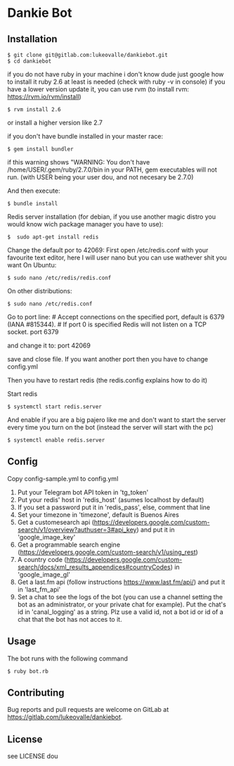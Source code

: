 # Dankie Bot


## Installation


    $ git clone git@gitlab.com:lukeovalle/dankiebot.git
    $ cd dankiebot

if you do not have ruby in your machine i don't know dude just google how to install it
ruby 2.6 at least is needed (check with ruby -v in console)
if you have a lower version update it, you can use rvm (to install rvm: https://rvm.io/rvm/install)
	
	$ rvm install 2.6 

or install a higher version like 2.7

if you don't have bundle installed in your master race: 
	
	$ gem install bundler

if this warning shows "WARNING: You don't have /home/USER/.gem/ruby/2.7.0/bin in your PATH, gem executables will not run. (with USER being your user dou, and not necesary be 2.7.0)


And then execute:

    $ bundle install


Redis server installation (for debian, if you use another magic distro you would know wich package manager you have to use):

	$  sudo apt-get install redis


Change the default por to 42069:
First open /etc/redis.conf with your favourite text editor, here I will user nano but you can use wathever shit you want
On Ubuntu:

	$ sudo nano /etc/redis/redis.conf

On other distributions:

	$ sudo nano /etc/redis.conf

Go to port line:
\# Accept connections on the specified port, default is 6379 (IANA #815344).
\# If port 0 is specified Redis will not listen on a TCP socket.
port 6379

and change it to:
port 42069

save and close file.
If you want another port then you have to change config.yml

Then you have to restart redis (the redis.config explains how to do it)


Start redis

	$ systemctl start redis.server


And enable if you are a big pajero like me and don't want to start the server every time you turn on the bot (instead the server will start with the pc)

	$ systemctl enable redis.server


## Config

Copy config-sample.yml to config.yml 
1) Put your Telegram bot API token in 'tg_token'
2) Put your redis' host in 'redis_host' (asumes localhost by default)
3) If you set a password put it in 'redis_pass', else, comment that line
4) Set your timezone in 'timezone', default is Buenos Aires
5) Get a customesearch api (https://developers.google.com/custom-search/v1/overview?authuser=3#api_key) and put it in 'google_image_key'
6) Get a programmable search engine (https://developers.google.com/custom-search/v1/using_rest)
7) A country code (https://developers.google.com/custom-search/docs/xml_results_appendices#countryCodes) in 'google_image_gl'
8) Get a last.fm api (follow instructions https://www.last.fm/api/) and put it in 'last_fm_api'
9) Set a chat to see the logs of the bot (you can use a channel setting the bot as an administrator, or your private chat for example). Put the chat's id in 'canal_logging' as a string. Plz use a valid id, not a bot id or id of a chat that the bot has not acces to it.


## Usage

The bot runs with the following command

    $ ruby bot.rb


## Contributing

Bug reports and pull requests are welcome on GitLab at https://gitlab.com/lukeovalle/dankiebot.


## License

see LICENSE dou
